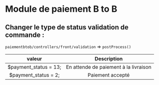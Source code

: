 # Module de paiement B to B

## Changer le type de status validation de commande :

`paiementbtob/controllers/front/validation` => `postProcess()`

|        valeur         |              Description              |
| :-------------------: | :-----------------------------------: |
| $payment_status = 13; | En attende de paiement à la livraison |
| $payment_status = 2;  |           Paiement accepté            |
